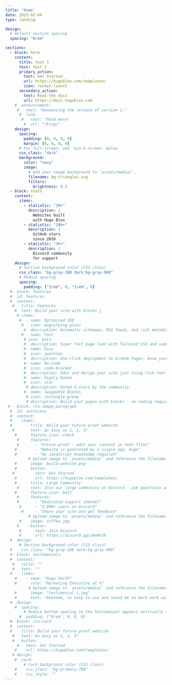 ```yaml
---
title: 'Home'
date: 2025-02-04
type: landing

design:
  # Default section spacing
  spacing: "6rem"

sections:
  - block: hero
    content:
      title: test 1
      text: test 2
      primary_action:
        text: Get Started
        url: https://hugoblox.com/templates/
        icon: rocket-launch
      secondary_action:
        text: Read the docs
        url: https://docs.hugoblox.com
    #  announcement:
     #   text: "Announcing the release of version 1."
      #  link:
       #   text: "Read more"
        #  url: "/blog/"
    design:
      spacing:
        padding: [0, 0, 0, 0]
        margin: [0, 0, 0, 0]
      # For full-screen, add `min-h-screen` below
      css_class: "dark"
      background:
        color: "navy"
        image:
          # Add your image background to `assets/media/`.
          filename: bg-triangles.svg
          filters:
            brightness: 0.5
  - block: stats
    content:
      items:
        - statistic: "1M+"
          description: |
            Websites built  
            with Hugo Blox
        - statistic: "10k+"
          description: |
            GitHub stars  
            since 2016
        - statistic: "3k+"
          description: |
            Discord community  
            for support
    design:
      # Section background color (CSS class)
      css_class: "bg-gray-100 dark:bg-gray-900"
      # Reduce spacing
      spacing:
        padding: ["1rem", 0, "1rem", 0]
  #- block: features
  #  id: features
  #  content:
   #   title: Features
    #  text: Build your site with blocks 🧱
     # items:
      #  - name: Optimized SEO
       #   icon: magnifying-glass
        #  description: Automatic sitemaps, RSS feeds, and rich metadata take the pain out of SEO and syndication.
       # - name: Fast
        # icon: bolt
        #  description: Super fast page load with Tailwind CSS and super fast site building with Hugo.
        #- name: Easy
        #  icon: sparkles
        #  description: One-click deployment to GitHub Pages. Have your new website live within 5 minutes!
        #- name: No-Code
        #  icon: code-bracket
        #  description: Edit and design your site just using rich text (Markdown) and configurable YAML parameters.
        #- name: Highly Rated
        #  icon: star
         # description: Rated 5-stars by the community.
        #- name: Swappable Blocks
         # icon: rectangle-group
         # description: Build your pages with blocks - no coding required!
 # - block: cta-image-paragraph
  #  id: solutions
  #  content:
  #    items:
  #      - title: Build your future-proof website
   #       text: As easy as 1, 2, 3!
    #      feature_icon: check
     #     features:
     #       - "Future-proof - edit your content in text files"
    #        - "Website is generated by a single app, Hugo"
    #        - "No JavaScript knowledge required"
          # Upload image to `assets/media/` and reference the filename here
    #      image: build-website.png
    #      button:
   #         text: Get Started
    #        url: https://hugoblox.com/templates/
    #    - title: Large Community
     #     text: Join our large community on Discord - ask questions and get live responses
    #      feature_icon: bolt
     #     features:
     #       - "Dedicated support channel"
      #      - "3,000+ users on Discord"
       #     - "Share your site and get feedback"
          # Upload image to `assets/media/` and reference the filename here
      #    image: coffee.jpg
     #     button:
      #      text: Join Discord
      #      url: https://discord.gg/z8wNYzb
  #  design:
      # Section background color (CSS class)
  #    css_class: "bg-gray-100 dark:bg-gray-900"
  #- block: testimonials
  #  content:
   #   title: ""
   #   text: ""
  #    items:
    #    - name: "Hugo Smith"
    #      role: "Marketing Executive at X"
          # Upload image to `assets/media/` and reference the filename here
    #      image: "testimonial-1.jpg"
    #      text: "Awesome, so easy to use and saved me so much work with the swappable pre-designed sections!"
  #  design:
    #  spacing:
        # Reduce bottom spacing so the testimonial appears vertically centered between sections
      #  padding: ["6rem", 0, 0, 0]
  #- block: cta-card
  #  content:
  #    title: Build your future-proof website
   #   text: As easy as 1, 2, 3!
   #   button:
     #   text: Get Started
    #    url: https://hugoblox.com/templates/
   # design:
    #  card:
        # Card background color (CSS class)
    #    css_class: "bg-primary-700"
    #    css_style: ""
---
```

